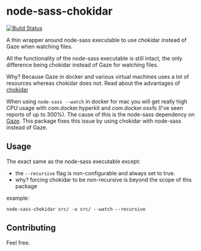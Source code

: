 # node-sass-chokidar

[![Build Status](https://travis-ci.org/michaelwayman/node-sass-chokidar.svg?branch=master)](https://travis-ci.org/michaelwayman/node-sass-chokidar)

A thin wrapper around node-sass executable to use chokidar instead of Gaze when watching files.

All the functionality of the node-sass executable is still intact, the only difference being chokidar instead of Gaze for watching files.

Why? Because Gaze in docker and various virtual machines uses a lot of resources whereas chokidar does not.
Read about the advantages of [chokidar](https://github.com/paulmillr/chokidar)

When using `node-sass --watch` in docker for mac you will get really high CPU usage with com.docker.hyperkit and com.docker.osxfs (I've seen reports of up to 300%).
The cause of this is the node-sass dependency on [Gaze](https://github.com/shama/gaze). This package fixes this issue by using chokidar with node-sass instead of Gaze.

## Usage

The exact same as the node-sass executable except:

 - the `--recursive` flag is non-configurable and always set to true.
  - why? forcing chokidar to be non-recursive is beyond the scope of this package

example:

`node-sass-chokidar src/ -o src/ --watch --recursive`


## Contributing

Feel free.
